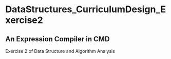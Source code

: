 # DataStructures_CurriculumDesign_Exercise2
## An Expression Compiler in CMD
Exercise 2 of Data Structure and Algorithm Analysis
